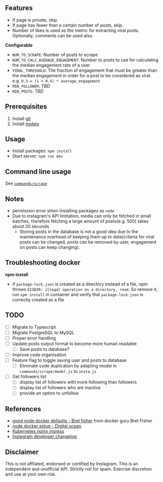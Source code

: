 ## Features

- If page is private, skip
- If page has fewer than a certain number of posts, skip.
- Number of likes is used as the metric for extracting viral posts. Optionally, comments can be used also.

**Configurable**

- `NUM_TO_SCRAPE`: Number of posts to scrape
- `NUM_TO_CALC_AVERAGE_ENGAGEMENT`: Number to posts to use for calculating the median engagement rate of a user
- `VIRAL_THRESHOLD`: The fraction of engagement that must be greater than the median engagement in order for a post to be considered as viral. e.g. `0.5 = (1 + 0.5) * average_engagement`
- `MIN_FOLLOWER`: _TBD_
- `MIN_POSTS`: _TBD_

## Prerequisites

1. Install [git](https://git-scm.com/downloads)
1. Install [nodejs](https://nodejs.org/en/download/)

## Usage

- Install packages: `npm install`
- Start server: `npm run dev`

## Command line usage

See [`commands/scrape`](commands/scrape/README.md)

## Notes

- permission error when installing packages as `node`
- Due to instagram's API limitation, media can only be fetched in small batches, therefore fetching a large amount of posts(e.g. 500) takes about 20 seconds
  - Storing posts in the database is not a good idea due to the maintenance overhead of keeping them up to date(criteria for viral posts can be changed, posts can be removed by user, engagement on posts can keep changing).

## Troubleshooting docker

**npm install**

- If `package-lock.json` is created as a directory instead of a file, npm throws `EISDIR: illegal operation on a directory, read`. So remove it, run `npm install` in container and verify that `package-lock.json` is correctly created as a file

## TODO

- [ ] Migrate to Typescript
- [ ] Migrate PostgreSQL to MySQL
- [ ] Proper error handling
- [ ] Update posts output format to become more human readable
  - [ ] Save posts to database?
- [ ] Improve code organisation
- [ ] Feature flag to toggle saving user and posts to database
  - [ ] Eliminate code duplication by adapting model in `commands/scrape/model.js` to `insta.js`
- [ ] Get followers list
  - [ ] display list of followers with more following than followers
  - [ ] display list of followers who are inactive
  - [ ] provide an option to unfollow

## References

- [good node docker defaults - Bret fisher](https://github.com/BretFisher/node-docker-good-defaults) from docker guru Bret Fisher
- [node docker setup - Digital ocean](https://www.digitalocean.com/community/tutorials/how-to-build-a-node-js-application-with-docker)
- [Kubernetes nginx ingress](https://www.digitalocean.com/community/tutorials/how-to-set-up-an-nginx-ingress-with-cert-manager-on-digitalocean-kubernetes)
- [Instagram developer changelog](https://www.instagram.com/developer/changelog/)

## Disclaimer

This is not affliated, endorsed or certified by Instagram. This is an independent and unofficial API. Strictly not for spam. Exercise discretion and use at your own risk.
